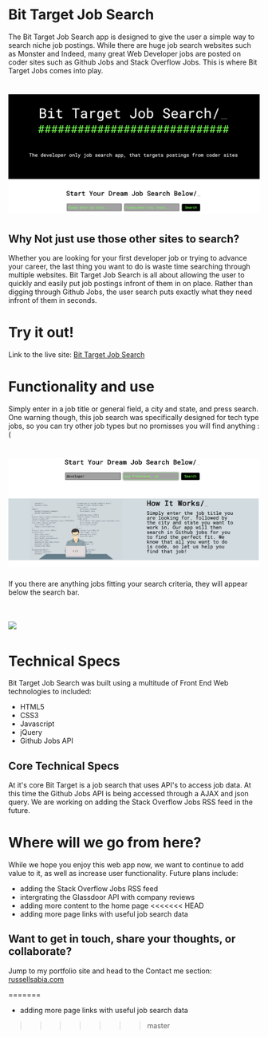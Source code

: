 Bit Target Job Search
=====================

The Bit Target Job Search app is designed to give the user
a simple way to search niche job postings. While there are 
huge job search websites such as Monster and Indeed, many 
great Web Developer jobs are posted on coder sites such as
Github Jobs and Stack Overflow Jobs. This is where 
Bit Target Jobs comes into play.

![](./images/homepage_screenshot.png?cropResize=300,200)
===============================================================================



Why Not just use those other sites to search?
---------------------------------------------

Whether you are looking for your first developer job
or trying to advance your career, the last thing you want
to do is waste time searching through multiple websites.
Bit Target Job Search is all about allowing the user to 
quickly and easily put job postings infront of them in 
on place. Rather than digging through Github Jobs,
the user search puts exactly what they need infront of
them in seconds.



Try it out!
===========

Link to the live site: [Bit Target Job Search](https://rjsabia.github.io/jobSearchApp/)

Functionality and use
======================

Simply enter in a job title or general field, a city and state, and press search. 
One warning though, this job search was specifically designed for tech type jobs,
so you can try other job types but no promisses you will find anything : (

![](./images/UI_screenshot.png?cropResize=300,200)
===============================================================================

If you there are anything jobs fitting your search criteria, they will appear
below the search bar.

![](./images/results_screenshot.png?cropResize=300,200)
===============================================================================


Technical Specs
===============

Bit Target Job Search was built using a multitude of 
Front End Web technologies to included:

- HTML5
- CSS3
- Javascript
- jQuery
- Github Jobs API

Core Technical Specs
--------------------

At it's core Bit Target is a job search that uses API's to 
access job data. At this time the Github Jobs API is being 
accessed through a AJAX and json query. We are working on 
adding the Stack Overflow Jobs RSS feed in the future.


Where will we go from here?
===========================

While we hope you enjoy this web app now, we want
to continue to add value to it, as well as increase 
user functionality. Future plans include:

- adding the Stack Overflow Jobs RSS feed
- intergrating the Glassdoor API with company reviews
- adding more content to the home page
<<<<<<< HEAD
- adding more page links with useful job search data 

Want to get in touch, share your thoughts, or collaborate?
-----------------------------------------------------------

Jump to my portfolio site and head to the Contact me section: [russellsabia.com](http://russellsabia.com) 

=======
- adding more page links with useful job search data  
>>>>>>> master
